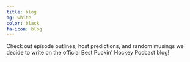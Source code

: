 ```yaml
---
title: blog
bg: white
color: black
fa-icon: blog
---
```


<div class="row">
  <div class="col">
    <div class="row">
      <div class="col-xs-12 text-center">
        <a href="https://twitter.com/bestpuckin" target="_blank">
          <span class="fa-stack subtlecircle" style="font-size:100px; background:rgb(255,255,255,0.1)">
            <i class="fa fa-circle fa-stack-2x text-white"></i>
            <i class="fa fa-newspaper fa-stack-1x text-dark-gray"></i>
          </span>
        </a>
      </div>
    </div>
    <div class="row">
      <div class="col-xs-12 text-center">
        <p>Check out episode outlines, host predictions, and random musings we decide to write on the official Best Puckin' Hockey Podcast blog!</p>
      </div>
    </div>
  </div>
</div>
